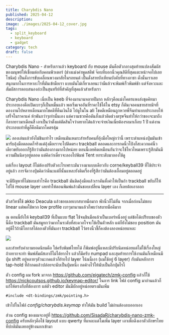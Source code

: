 ```yaml
---
title: Charybdis Nano
published: 2025-04-12
description: 
image: ./images/2025-04-12_cover.jpg
tags:
  - split_keyboard
  - keyboard
  - gadget
category: tech
draft: false
---
```

Charybdis Nano - สำหรับเราแล้ว keyboard กับ mouse มันคือตัวกลางสุดท้ายแปลงสัมผัสของมนุษย์ให้เชื่อมต่อกับคอมพิวเตอร์ (ช่างแม่งคำพูดสตีฟ จ๊อบที่บอกนิ้วคุณสิดีที่สุดแตะหน้าจอไปเลยโซนิค) เป็นดั่งการขับเคลื่อนพวงมาลัยในรถยนต์ เป็นดั่งสายบังเหียนบังคับที่ทางอาชา ดั่งนั้นเราเลยสนุกมากในการหาอะไรที่มันเข้ามือเรา แบบมันไม่เกี่ยวเลยนะว่ามีแล้วจะพิมพ์เร็วพิมพ์ช้า แต่จังหวะและสัมผัสการตอบสนองอ่ะเป็นสุนทรีย์ที่สำคัญที่สุดแล้วสำหรับเรา

Charybdis Nano เนี่ยเป็น keeb ที่จ้องมานานหลายปีมาก หลักๆคือแม่งโคตรแพงส่งชุดคิทมาประกอบเองคือเปิดเบาๆก็เป็นหมื่นแล้ว พอเริ่มเจออันที่ราคาใช้ได้ใน etsy ก็ดันเจอคนขายสายมิจที่ดองงานไปหลายเดือนมากโชคดีที่คืนเงินได้ ไปดูในใน ali โชคดีเหมือนถูกหวยพี่จีนทำแบบประกอบให้เสร็จในราคาแค่ ห้าพันกว่าๆเท่านั้นเอง แต่ความซวยคือดันสั่งแล้วติดช่วงตรุษจีนทำให้กว่าของจะมาถึงก็ลากยาวมาเดือนสี่ เอาเป็นว่าตั้งแต่ตัดสินใจว่าอยากได้แล้วจะจ่ายเงินเนี่ยต้องรอมาเกือบ 1 ปี แต่งานประกอบเท่าที่ดูก็คือดีมากโคตรคุ้ม

![](2025-04-12_img0.jpg)
ลองเล่นแล้วยังไม่ชินเท่าไร เหมือนมันเหมาะสำหรับคนที่อุ้งมือใหญ่กว่านี้ เพราะตำแหน่งปุ่มมันเข้ามารับอุ้งมือตลอดก็จริงแต่อุ้งมือเราจะไปติดตรง trackball ตลอดและการกดนิ้วโป้งก็สะดวกแค่นิ้วเดียวขยับออกก็รู้สึกว่ามันต้องกางมากไปหน่อย ตอนนี้เลยคิดเหมือนกันว่าจะใช้ไหวไหมเพราะรู้สึกมันมีความฝืนนิดๆอยู่ตลอด แต่คิดว่าเดี๋ยวจะลองไปพิมพ์ Tent ยกระดับมาลองใช้ดู

แต่เรื่อง layout ก็ไม่ต้องปรับตัวอะไรเพราะมันวางมาแบบเดียวกับ corne/keyball39 ที่ใช้ประจำอยู่แล้ว การจัดวางปุ่มคิดว่าดีนะแต่ก็นั้นแหละยังติดเรื่องที่รู้สึกว่ามันต้องเอื้อมอยู่ตลอดอยู่

จะมีปัญหาที่ไม่ชอบเท่าไรคือ trackball มันติดอุ้งมือแล้วเราดันตั้งค่าให้เป็นถ้า trackball ขยับก็ให้ไปใช้ mouse layer เลยทำให้ตอนพิมพ์แล้วมันชอบเปลี่ยน layer เอง ก็เลยต้อเอาออก

---
ตัวสวิทซ์ใช้ akko Deacula แล้วชอบเลยเบาสบายมือมาก พักนิ้วก็ไม่ลั่น จากเมื่อก่อนไม่ชอบ linear แต่พอใช้พวก low profile เบาๆมานานแล้วก็พบว่าสบายมือดีมาก

ณ ตอนนี้ยังให้ keyball39 ที่เป็นแบบ flat ใช้จนชินมือแล้วเป็นเบอร์หนึ่งอยู่ แต่ข้อได้เปรียบของตัวนี้คือ trackball มันสมูทกว่ามากในระดับที่สะดวกใจจะใช้เป็นตัวหลัก แต่ก็ยังไม่ชอบ position มันอยู่ดีไว้ถ้ามีโอกาสได้ลองตัวที่มันเอา trackball ไว้ตรงนิ้วชี้ก็คงต้องลองหน่อยแหละ

![](2025-04-12_img1.jpg)

และสำหรับคำถามยอดนิยมคือ ใช่ครับพิมพ์ไทยได้ ก็พิมพ์อยู่นี้แหละมีปรับนิดหน่อยแต่ไม่ใช้เรื่องใหญ่ถ้าอยากจะทำ พิมพ์สัมผัสเอาก็ไม่ได้ยากไร แล้วก็มีครับ numpad และสุดท้ายการใช้งานมันก็เหมือนมีปุ่ม shift อยู่หลายๆตัวนะกดแล้วก็ย้ายไป layer โน้นนี้เอา (ผมใช้อยู่ 6 layer) กับมันหลักการ tap-hold ที่ถ้ากดแล้วปล่อยจะนับเป็นปุ่มหนึ่ง กดค้างไว้ให้นับเป็นอีกปุ่มไรงี้

ตัว config ผม fork มาจาก https://github.com/eigatech/zmk-config แล้วก็ใช้ https://nickcoutsos.github.io/keymap-editor/ ในการ link ไฟล์ config มาอ่านแล้วก็แก้ให้ตรงกับที่ต้องการ แต่ตัว editor มันมีบักอยู่หน่อยตรงมันเพิ่ม 

```
#include <dt-bindings/zmk/pointing.h>
```

เข้าไปในไฟล์ _config/charybdis.keymap_ ทำให้มัน build ไม่ผ่านต้องลบออกเอง

ส่วน config ของผมจะอยู่ที่ https://github.com/SisadaR/charybdis-nano-zmk-config ครับหลักๆคือใช้ layout แบบ qwerty ที่แหละแต่โมเพิ่ม layer เอาเพื่อดึงเอาตัวอักษรไทยที่ปกติมันเลยอยู่ข้างนอกเข้ามา

